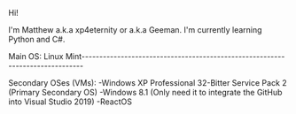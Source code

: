Hi!

I'm Matthew a.k.a xp4eternity or a.k.a Geeman. I'm currently learning Python and C#.

Main OS: Linux Mint------------------------------------------------------------------------------


Secondary OSes (VMs):
  -Windows XP Professional 32-Bitter Service Pack 2 (Primary Secondary OS)
  -Windows 8.1 (Only need it to integrate the GitHub into Visual Studio 2019)
  -ReactOS

